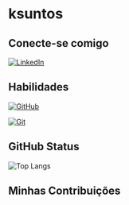 # ksuntos

## Conecte-se comigo
[![LinkedIn](https://img.shields.io/badge/LinkedIn-000?style=for-the-badge&logo=linkedin&logoColor=0E76A8)](https://www.linkedin.com/in/keliane-engcivil/)

## Habilidades
[![GitHub](https://img.shields.io/badge/GitHub-ec63a1?style=for-the-badge&logo=github&logoColor=fff)](https://github.com/)

[![Git](https://img.shields.io/badge/Git-ec63a1?style=for-the-badge&logo=git&logoColor=fff)](https://git-scm.com/)


## GitHub Status
![Top Langs](https://github-readme-stats-git-masterrstaa-rickstaa.vercel.app/api/top-langs/?username=ksuntos&layout=compact&bg_color=000&border_color=30A3DC&title_color=E94D5F&text_color=FFF)


## Minhas Contribuições
